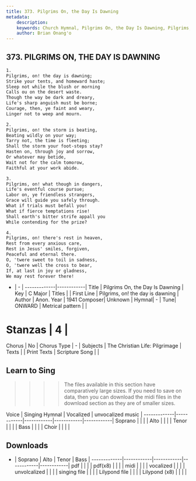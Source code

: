 ```yaml
---
title: 373. Pilgrims On, the Day Is Dawning
metadata:
    description: 
    keywords: Church Hymnal, Pilgrims On, the Day Is Dawning, Pilgrims, on! the day is dawning, 
    author: Brian Onang'o
---
```



## 373. PILGRIMS ON, THE DAY IS DAWNING

```txt
1.
Pilgrims, on! the day is dawning; 
Strike your tents, and homeward haste; 
Sleep not while the blush or morning 
Calls ou on the desert waste. 
Though the way be dark and dreary, 
Life's sharp anguish must be borne; 
Courage, then, ye faint and weary, 
Linger not to weep and mourn. 

2.
Pilgrims, on! the storm is beating, 
Beating wildly on your way; 
Tarry not, the time is fleeting; 
Shall the storm your foot-steps stay? 
Hasten on, through joy and sorrow, 
Or whatever may betide, 
Wait not for the calm tomorow, 
Faithful at your work abide. 

3.
Pilgrims, on! what though in dangers, 
Life's eventful course pursue; 
Labor on, ye friendless strangers, 
Grace will guide you safely through. 
What if trials must befall you! 
What if fierce temptations rise! 
Shall earth's bitter strife appall you 
While contending for the prize? 

4.
Pilgrims, on! there's rest in heaven, 
Rest from every anxious care, 
Rest in Jesus' smiles, forgiven, 
Peaceful and eternal there. 
O, 'twere sweet to toil in sadness, 
O, 'twere well the cross to bear, 
If, at last in joy or gladness, 
We may rest forever there!
```

- |   -  |
-------------|------------|
Title | Pilgrims On, the Day Is Dawning |
Key | C Major |
Titles |  |
First Line | Pilgrims, on! the day is dawning |
Author | Anon.
Year | 1941
Composer| Unknown |
Hymnal|  - |
Tune| ONWARD  |
Metrical pattern | |
# Stanzas | 4 |
Chorus | No |
Chorus Type | - |
Subjects | The Christian Life: Pilgrimage |
Texts |  |
Print Texts | 
Scripture Song |  |
  
## Learn to Sing

>>>> The files available in this section have comparatively large sizes. If you need to save on data, then you can download the midi files in the download section as they are of smaller sizes.

Voice |  Singing Hymnal | Vocalized | unvocalized music |
-------------|------------|------------|------------|------------|
Soprano | | | |
Alto | | | |
Tenor | | | |
Bass | | | |
Choir | | | |

## Downloads

- |  Soprano | Alto | Tenor | Bass |
-------------|------------|------------|------------|------------|
pdf | | | |
pdf(x8) | | | |
midi | | | |
vocalized | | | |
unvolcalized | | | |
singing file | | | |
Lilypond file | | | |
Lilypond (x8) | | | |
  